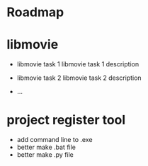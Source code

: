 Roadmap
=======

# libmovie

- libmovie task 1
  libmovie task 1 description
  
- libmovie task 2
  libmovie task 2 description
  
- ...

# project register tool 
- add command line to .exe
- better make .bat file
- better make .py file

